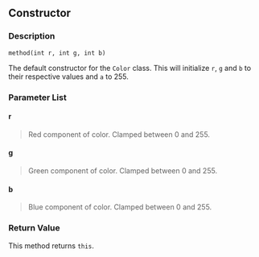## Constructor ##

### Description ###
	method(int r, int g, int b)
The default constructor for the `Color` class. This will initialize `r`, `g` and `b` to their respective values and `a` to 255.

### Parameter List ###
#### r ####
> Red component of color. Clamped between 0 and 255.

#### g ####
> Green component of color. Clamped between 0 and 255.

#### b ####
> Blue component of color. Clamped between 0 and 255.

### Return Value ###
This method returns `this`.